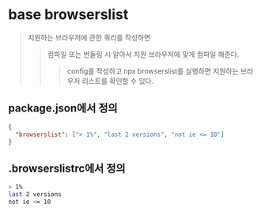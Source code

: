 # base browserslist

> 지원하는 브라우저에 관한 쿼리를 작성하면
>
> > 컴파일 또는 번들링 시 알아서 지원 브라우저에 맞게 컴파일 해준다.
> >
> > > config를 작성하고 npx browserslist를 실행하면 지원하는 브라우저 리스트를 확인할 수 있다.

## package.json에서 정의

```json
{
  "browserslist": ["> 1%", "last 2 versions", "not ie <= 10"]
}
```

## .browserslistrc에서 정의

```sh
> 1%
last 2 versions
not ie <= 10
```
